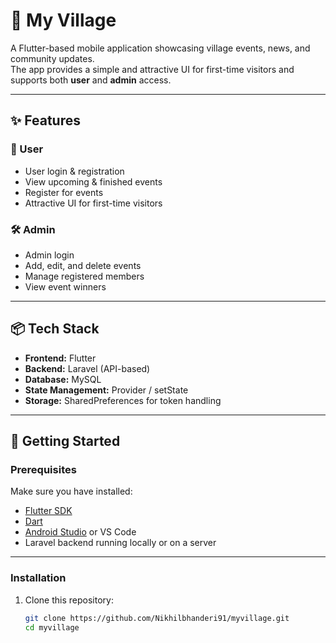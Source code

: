 # 🌾 My Village

A Flutter-based mobile application showcasing village events, news, and community updates.  
The app provides a simple and attractive UI for first-time visitors and supports both **user** and **admin** access.

---

## ✨ Features

### 👥 User
- User login & registration
- View upcoming & finished events
- Register for events
- Attractive UI for first-time visitors

### 🛠 Admin
- Admin login
- Add, edit, and delete events
- Manage registered members
- View event winners


---

## 📦 Tech Stack
- **Frontend:** Flutter
- **Backend:** Laravel (API-based)
- **Database:** MySQL
- **State Management:** Provider / setState
- **Storage:** SharedPreferences for token handling

---

## 🚀 Getting Started

### Prerequisites
Make sure you have installed:
- [Flutter SDK](https://flutter.dev/docs/get-started/install)
- [Dart](https://dart.dev/get-dart)
- [Android Studio](https://developer.android.com/studio) or VS Code
- Laravel backend running locally or on a server

---

### Installation
1. Clone this repository:
   ```bash
   git clone https://github.com/Nikhilbhanderi91/myvillage.git
   cd myvillage
